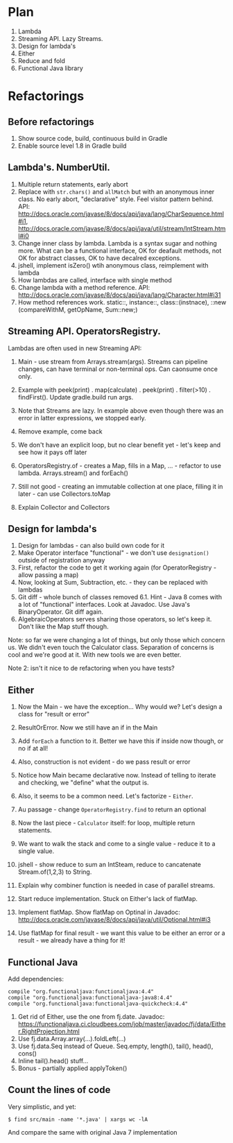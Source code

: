 # Plan

1. Lambda
2. Streaming API. Lazy Streams.
3. Design for lambda's
4. Either
5. Reduce and fold
6. Functional Java library

# Refactorings

## Before refactorings

1. Show source code, build, continuous build in Gradle
2. Enable source level 1.8 in Gradle build


## Lambda's. NumberUtil.

1. Multiple return statements, early abort
2. Replace with `str.chars()` and `allMatch` but with an anonymous inner class. No early abort, "declarative" style. Feel visitor pattern behind. API: http://docs.oracle.com/javase/8/docs/api/java/lang/CharSequence.html#i1, http://docs.oracle.com/javase/8/docs/api/java/util/stream/IntStream.html#i0
3. Change inner class by lambda. Lambda is a syntax sugar and nothing more. What can be a functional interface, OK for deafault methods, not OK for abstract classes, OK to have decalred exceptions.
4. jshell, implement isZero() wtih anonymous class, reimplement with lambda
5. How lambdas are called, interface with single method
6. Change lambda with a method reference. API: http://docs.oracle.com/javase/8/docs/api/java/lang/Character.html#i31
7. How method references work. static::, instance::, class::(instnace), ::new (compareWithM, getOpName, Sum::new;)


## Streaming API. OperatorsRegistry.

Lambdas are often used in new Streaming API:

1. Main - use stream from Arrays.stream(args). Streams can pipeline changes, can have terminal or non-terminal ops. Can caonsume once only.
2. Example with peek(print) . map(calculate) . peek(print) . filter(>10) . findFirst(). Update gradle.build run args.
3. Note that Streams are lazy. In example above even though there was an error in latter expressions, we stopped early.
4. Remove example, come back
5. We don't have an explicit loop, but no clear benefit yet - let's keep and see how it pays off later

1. OperatorsRegistry.of - creates a Map, fills in a Map, ... - refactor to use lambda. Arrays.stream() and forEach()
2. Still not good - creating an immutable collection at one place, filling it in later - can use Collectors.toMap
3. Explain Collector and Collectors


## Design for lambda's

1. Design for lambdas - can also build own code for it
2. Make Operator interface "functional" - we don't use `designation()` outside of registration anyway
3. First, refactor the code to get it working again (for OperatorRegistry - allow passing a map)
4. Now, looking at Sum, Subtraction, etc. - they can be replaced with lambdas
5. Git diff - whole bunch of classes removed
6.1. Hint - Java 8 comes with a lot of "functional" interfaces. Look at Javadoc. Use Java's BinaryOperator<Double>. Git diff again.
7. AlgebraicOperators serves sharing those operators, so let's keep it. Don't like the Map stuff though.

Note: so far we were changing a lot of things, but only those which concern us. We didn't even touch the
Calculator class. Separation of concerns is cool and we're good at it. With new tools we are even better.

Note 2: isn't it nice to de refactoring when you have tests?


## Either

1. Now the Main - we have the exception... Why would we? Let's design a class for "result or error"
2. ResultOrError. Now we still have an if in the Main
3. Add `forEach` a function to it. Better we have this if inside now though, or no if at all!
4. Also, construction is not evident - do we pass result or error
5. Notice how Main became declarative now. Instead of telling to iterate and checking, we "define" what the output is.
6. Also, it seems to be a common need. Let's factorize - `Either`.

1. Au passage - change `OperatorRegistry.find` to return an optional

1. Now the last piece - `Calculator` itself: for loop, multiple return statements.
2. We want to walk the stack and come to a single value - reduce it to a single value.
3. jshell - show reduce to sum an IntSteam, reduce to cancatenate Stream.of(1,2,3) to String.
4. Explain why combiner function is needed in case of parallel streams.
5. Start reduce implementation. Stuck on Either's lack of flatMap.
6. Implement flatMap. Show flatMap on Optinal in Javadoc: http://docs.oracle.com/javase/8/docs/api/java/util/Optional.html#i3
7. Use flatMap for final result - we want this value to be either an error or a result - we already have a thing for it!


## Functional Java

Add dependencies:

    compile "org.functionaljava:functionaljava:4.4"
    compile "org.functionaljava:functionaljava-java8:4.4"
    compile "org.functionaljava:functionaljava-quickcheck:4.4"

1. Get rid of Either, use the one from fj.date. Javadoc: https://functionaljava.ci.cloudbees.com/job/master/javadoc/fj/data/Either.RightProjection.html
2. Use fj.data.Array.array(...).foldLeft(...)
3. Use fj.data.Seq instead of Queue. Seq.empty, length(), tail(), head(), cons()
4. Inline tail().head() stuff...
5. Bonus - partially applied applyToken()


## Count the lines of code

Very simplistic, and yet:

    $ find src/main -name '*.java' | xargs wc -lA

And compare the same with original Java 7 implementation
